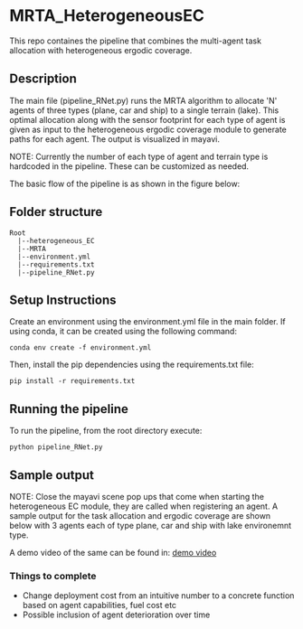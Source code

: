 # MRTA_HeterogeneousEC
This repo containes the pipeline that combines the multi-agent task allocation with heterogeneous ergodic coverage.

## **Description**
The main file (pipeline_RNet.py) runs the MRTA algorithm to allocate 'N' agents of three types (plane, car and ship) to a single terrain (lake). This optimal allocation along with the sensor footprint for each type of agent is given as input to the heterogeneous ergodic coverage module to generate paths for each agent. The output is visualized in mayavi.

NOTE: Currently the number of each type of agent and terrain type is hardcoded in the pipeline. These can be customized as needed.

The basic flow of the pipeline is as shown in the figure below:


## **Folder structure**
```
Root
  |--heterogeneous_EC
  |--MRTA
  |--environment.yml
  |--requirements.txt
  |--pipeline_RNet.py
```

## **Setup Instructions**
Create an environment using the environment.yml file in the main folder. If using conda, it can be created using the following command:
```
conda env create -f environment.yml
```
Then, install the pip dependencies using the requirements.txt file:
```
pip install -r requirements.txt
```

## **Running the pipeline**
To run the pipeline, from the root directory execute:
```
python pipeline_RNet.py
```

## **Sample output**
NOTE: Close the mayavi scene pop ups that come when starting the heterogeneous EC module, they are called when registering an agent. 
A sample output for the task allocation and ergodic coverage are shown below with 3 agents each of type plane, car and ship with lake environemnt type. 

A demo video of the same can be found in: [demo video](https://drive.google.com/file/d/1ltiUGbJdsW-tPNewjME3aeiryTor1_2a/view?usp=sharing)

### **Things to complete**
- Change deployment cost from an intuitive number to a concrete function based on agent capabilities, fuel cost etc
- Possible inclusion of agent deterioration over time



